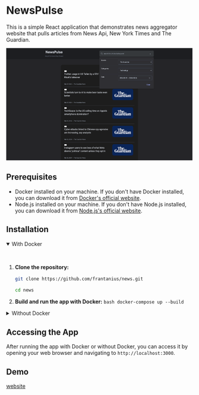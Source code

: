 # NewsPulse

This is a simple React application that demonstrates news aggregator website that pulls articles from News Api, New York Times and The Guardian.

<img src="./src/assets/img/screenshot.png" alt="Screenshot" width="500" height="300">

## Prerequisites

- Docker installed on your machine. If you don't have Docker installed, you can download it from [Docker's official website](https://www.docker.com/products/docker-desktop).
- Node.js installed on your machine. If you don't have Node.js installed, you can download it from [Node.js's official website](https://nodejs.org/).

## Installation

<details open>
  <summary>With Docker</summary>

  <p>&nbsp;</p>

1. **Clone the repository:**

   ```bash
   git clone https://github.com/frantanius/news.git
   ```

   ```bash
   cd news
   ```

2. **Build and run the app with Docker:**
`bash
    docker-compose up --build
    `
</details>

<details>
  <summary>Without Docker</summary>
  <p>&nbsp;</p>

1. **Clone the repository:**

   ```bash
   git clone https://github.com/frantanius/news.git
   ```

   ```bash
   cd news
   ```

2. **Install the app:**

- Choose one of the following package managers to install the app:

- _using pnpm:_
  ```
  pnpm i
  ```
- _using yarn:_
  ```
  yarn install
  ```
- _using npm:_
  ```
  npm run install
  ```

3. **Run the app:**

- _using pnpm:_
  ```
  pnpm start
  ```
- _using yarn:_
  ```
  yarn start
  ```
- _using npm:_
  ```
  npm run start
  ```

4. **Build the app _(optional)_:**

- _using pnpm:_
  ```
  pnpm build
  ```
- _using yarn:_
  ```
  yarn build
  ```
- _using npm:_
`     npm run build
    `
</details>

## Accessing the App

After running the app with Docker or without Docker, you can access it by opening your web browser and navigating to `http://localhost:3000`.

## Demo

[website](https://news-seven-murex.vercel.app/)
